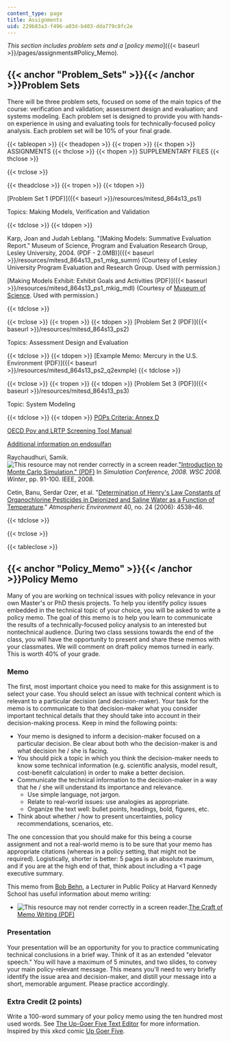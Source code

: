 ```yaml
---
content_type: page
title: Assignments
uid: 229b83a3-f496-a03d-b403-dda779c8fc2e
---
```


_This section includes problem sets and a_ [_policy memo_]({{< baseurl >}}/pages/assignments#Policy_Memo)_._

{{< anchor "Problem_Sets" >}}{{< /anchor >}}Problem Sets
--------------------------------------------------------

There will be three problem sets, focused on some of the main topics of the course: verification and validation; assessment design and evaluation; and systems modeling. Each problem set is designed to provide you with hands-on experience in using and evaluating tools for technically-focused policy analysis. Each problem set will be 10% of your final grade.

{{< tableopen >}}
{{< theadopen >}}
{{< tropen >}}
{{< thopen >}}
ASSIGNMENTS
{{< thclose >}}
{{< thopen >}}
SUPPLEMENTARY FILES
{{< thclose >}}

{{< trclose >}}

{{< theadclose >}}
{{< tropen >}}
{{< tdopen >}}


[Problem Set 1 (PDF)]({{< baseurl >}}/resources/mitesd_864s13_ps1)

Topics: Making Models, Verification and Validation


{{< tdclose >}}
{{< tdopen >}}


Karp, Joan and Judah Leblang. "[Making Models: Summative Evaluation Report." Museum of Science, Program and Evaluation Research Group, Lesley University, 2004. (PDF - 2.0MB)]({{< baseurl >}}/resources/mitesd_864s13_ps1_mkg_summ) (Courtesy of Lesley University Program Evaluation and Research Group. Used with permission.)

[Making Models Exhibit: Exhibit Goals and Activities (PDF)]({{< baseurl >}}/resources/mitesd_864s13_ps1_mkig_mdl) (Courtesy of [Museum of Science](http://www.mos.org/ ). Used with permission.)


{{< tdclose >}}

{{< trclose >}}
{{< tropen >}}
{{< tdopen >}}
[Problem Set 2 (PDF)]({{< baseurl >}}/resources/mitesd_864s13_ps2)

Topics: Assessment Design and Evaluation


{{< tdclose >}}
{{< tdopen >}}
[Example Memo: Mercury in the U.S. Environment (PDF)]({{< baseurl >}}/resources/mitesd_864s13_ps2_q2exmple)
{{< tdclose >}}

{{< trclose >}}
{{< tropen >}}
{{< tdopen >}}
[Problem Set 3 (PDF)]({{< baseurl >}}/resources/mitesd_864s13_ps3)

Topic: System Modeling


{{< tdclose >}}
{{< tdopen >}}
[POPs Criteria: Annex D](http://chm.pops.int/TheConvention/POPsReviewCommittee/ReportsandDecisions/tabid/3309/Default.aspx)

[OECD Pov and LRTP Screening Tool Manual](http://www.oecd.org/chemicalsafety/risk-assessment/45373514.pdf)

[Additional information on endosulfan](http://chm.pops.int/Portals/0/docs/from_old_website/poprc/documents/request/request_AnnexE_2009/UNEP-POPS-POPRC.4-INF-14.English.pdf)

Raychaudhuri, Samik. ![This resource may not render correctly in a screen reader.](/images/inacessible.gif)["Introduction to Monte Carlo Simulation." (PDF)](http://www.informs-sim.org/wsc08papers/012.pdf) In _Simulation Conference, 2008. WSC 2008. Winter_, pp. 91-100. IEEE, 2008.

Cetin, Banu, Serdar Ozer, et al. "[Determination of Henry's Law Constants of Organochlorine Pesticides in Deionized and Saline Water as a Function of Temperature](http://dx.doi.org/10.1016/j.atmosenv.2006.04.009)." _Atmospheric Environment_ 40, no. 24 (2006): 4538–46.


{{< tdclose >}}

{{< trclose >}}

{{< tableclose >}}

{{< anchor "Policy_Memo" >}}{{< /anchor >}}Policy Memo
------------------------------------------------------

Many of you are working on technical issues with policy relevance in your own Master's or PhD thesis projects. To help you identify policy issues embedded in the technical topic of your choice, you will be asked to write a policy memo. The goal of this memo is to help you learn to communicate the results of a technically-focused policy analysis to an interested but nontechnical audience. During two class sessions towards the end of the class, you will have the opportunity to present and share these memos with your classmates. We will comment on draft policy memos turned in early. This is worth 40% of your grade.

### Memo

The first, most important choice you need to make for this assignment is to select your case. You should select an issue with technical content which is relevant to a particular decision (and decision-maker). Your task for the memo is to communicate to that decision-maker what you consider important technical details that they should take into account in their decision-making process. Keep in mind the following points:

*   Your memo is designed to inform a decision-maker focused on a particular decision. Be clear about both who the decision-maker is and what decision he / she is facing.
*   You should pick a topic in which you think the decision-maker needs to know some technical information (e.g. scientific analysis, model result, cost-benefit calculation) in order to make a better decision.
*   Communicate the technical information to the decision-maker in a way that he / she will understand its importance and relevance.
    *   Use simple language, not jargon.
    *   Relate to real-world issues: use analogies as appropriate.
    *   Organize the text well: bullet points, headings, bold, figures, etc.
*   Think about whether / how to present uncertainties, policy recommendations, scenarios, etc.

The one concession that you should make for this being a course assignment and not a real-world memo is to be sure that your memo has appropriate citations (whereas in a policy setting, that might not be required). Logistically, shorter is better: 5 pages is an absolute maximum, and if you are at the high end of that, think about including a \<1 page executive summary.

This memo from [Bob Behn](https://www.hks.harvard.edu/faculty/robert-behn), a Lecturer in Public Policy at Harvard Kennedy School has useful information about memo writing:

*   ![This resource may not render correctly in a screen reader.](/images/inacessible.gif)[The Craft of Memo Writing (PDF)](https://shorensteincenter.org/wp-content/uploads/2012/07/Behn-Craft-of-Memo-Writing-2013-3rev8_26_13.pdf) 

### Presentation

Your presentation will be an opportunity for you to practice communicating technical conclusions in a brief way. Think of it as an extended "elevator speech." You will have a maximum of 5 minutes, and two slides, to convey your main policy-relevant message. This means you'll need to very briefly identify the issue area and decision-maker, and distill your message into a short, memorable argument. Please practice accordingly.

### Extra Credit (2 points)

Write a 100-word summary of your policy memo using the ten hundred most used words. See [The Up-Goer Five Text Editor](http://splasho.com/upgoer5/) for more information. Inspired by this xkcd comic [Up Goer Five](http://xkcd.com/1133/).